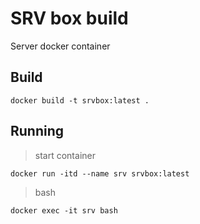 # SRV box build

Server docker container

## Build

```
docker build -t srvbox:latest .
```

## Running

> start container
```
docker run -itd --name srv srvbox:latest
```

> bash
```
docker exec -it srv bash
```
